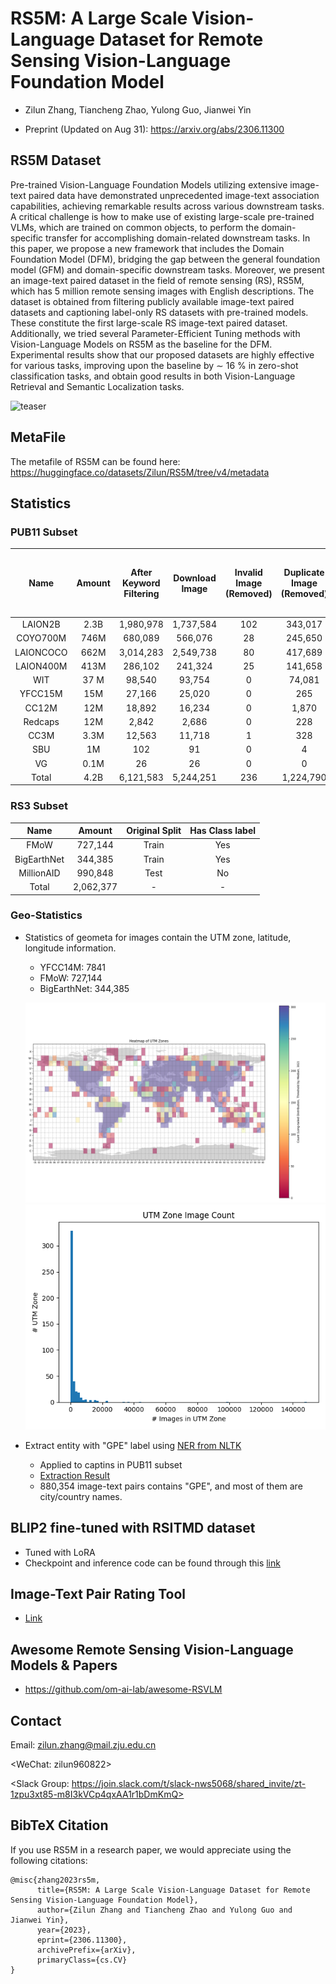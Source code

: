 # RS5M: A Large Scale Vision-Language Dataset for Remote Sensing Vision-Language Foundation Model 

* Zilun Zhang, Tiancheng Zhao, Yulong Guo, Jianwei Yin

* Preprint (Updated on Aug 31): https://arxiv.org/abs/2306.11300


##  RS5M Dataset

Pre-trained Vision-Language Foundation Models utilizing extensive image-text paired data have demonstrated unprecedented image-text association capabilities, achieving remarkable results across various downstream tasks. A critical challenge is how to make use of existing large-scale pre-trained VLMs, which are trained on common objects, to perform the domain-specific transfer for accomplishing domain-related downstream tasks. In this paper, we propose a new framework that includes the Domain Foundation Model (DFM), bridging the gap between the general foundation model (GFM) and domain-specific downstream tasks. Moreover, we present an image-text paired dataset in the field of remote sensing (RS), RS5M, which has 5 million remote sensing images with English descriptions. The dataset is obtained from filtering publicly available image-text paired datasets and captioning label-only RS datasets with pre-trained models. These constitute the first large-scale RS image-text paired dataset. Additionally, we tried several Parameter-Efficient Tuning methods with Vision-Language Models on RS5M as the baseline for the DFM. Experimental results show that our proposed datasets are highly effective for various tasks, improving upon the baseline by $\sim$ 16 % in zero-shot classification tasks, and obtain good results in both Vision-Language Retrieval and Semantic Localization tasks.

![teaser](15datasets_teaser.png)

[comment]: <## Under Construction>
[comment]: <We will release the training & inference code, checkpoints, and the dataset download link to this repo later this year.>


## MetaFile

The metafile of RS5M can be found here: https://huggingface.co/datasets/Zilun/RS5M/tree/v4/metadata


## Statistics
### PUB11 Subset

| Name               | Amount |   After Keyword Filtering |   Download Image|  Invalid Image (Removed) |   Duplicate Image (Removed)|  Outlier images (Removed by VLM and RS Detector)|  Remain |
|:------------------:|:------:|:-------------------------:|:----------:|:------------------------:|:---------------------:|:------------------------------:|:--------:|
| LAION2B            | 2.3B   | 1,980,978   | 1,737,584   |             102          |        343,017        |          333,686               |1,060,779 |
| COYO700M           | 746M   | 680,089     | 566,076     |     28                   |245,650                |94,329                          | 226,069  |
| LAIONCOCO          | 662M   | 3,014,283   | 2,549,738   |       80                 |417,689                |527,941                         | 1,604,028|
| LAION400M          | 413M   | 286,102     | 241,324     |25                        |141,658                |23,860                          | 75,781    |
| WIT                | 37 M   | 98,540      | 93,754      |0                         |74,081                 |9,299                           | 10,374    |
| YFCC15M            | 15M    | 27,166      | 25,020      |0                         |265                    |15,126                          | 9,629     |
| CC12M              | 12M    | 18,892      | 16,234      | 0                        |1,870                  |4,330                           |10,034    |
| Redcaps            | 12M    | 2,842       | 2,686       | 0                        |228                    |972                             |1,486     |
| CC3M               | 3.3M   | 12,563      | 11,718      | 1                        |328                    |1,817                           |9,572     |
| SBU                | 1M     | 102         | 91          |0                         |4                      |36                              |51        |
| VG                 | 0.1M   | 26          | 26          | 0                        |0                      |20                              |6         |
| Total              | 4.2B   | 6,121,583   | 5,244,251   | 236                        |1,224,790              |1,011,416                       |3,007,809 |


### RS3 Subset

| Name               | Amount | Original Split | Has Class label |
|:------------------:|:------:|:--------------:|:---------------:|
|FMoW|727,144|Train|Yes|
|BigEarthNet|344,385|Train|Yes|
|MillionAID|990,848|Test|No|
|Total|2,062,377|-|-|

### Geo-Statistics
* Statistics of geometa for images contain the UTM zone, latitude, longitude information.
  * YFCC14M: 7841
  * FMoW: 727,144
  * BigEarthNet: 344,385

  ![teaser](vis/geo_stats.png)
  ![teaser](vis/longtail.png)

* Extract entity with "GPE" label using [NER from NLTK](https://medium.com/nirman-tech-blog/locationtagger-a-python-package-to-extract-locations-from-text-or-web-page-dbb05f1648d3)
  * Applied to captins in PUB11 subset
  * [Extraction Result](https://huggingface.co/datasets/Zilun/RS5M/blob/v4/geometa/RS5M_pub11_geolocation.csv)
  * 880,354 image-text pairs contains "GPE", and most of them are city/country names.

## BLIP2 fine-tuned with RSITMD dataset
* Tuned with LoRA
* Checkpoint and inference code can be found through this [link](https://github.com/om-ai-lab/RS5M/tree/main/blip2_finetune)

## Image-Text Pair Rating Tool
* [Link](https://github.com/om-ai-lab/RS5M/tree/main/rating_app/rating_sys_webdataset)

## Awesome Remote Sensing Vision-Language Models & Papers

* https://github.com/om-ai-lab/awesome-RSVLM

## Contact
Email: zilun.zhang@mail.zju.edu.cn


<WeChat: zilun960822>


<Slack Group: https://join.slack.com/t/slack-nws5068/shared_invite/zt-1zpu3xt85-m8I3kVCp4qxAA1r1bDmKmQ>


## BibTeX Citation

If you use RS5M in a research paper, we would appreciate using the following citations:

```
@misc{zhang2023rs5m,
      title={RS5M: A Large Scale Vision-Language Dataset for Remote Sensing Vision-Language Foundation Model}, 
      author={Zilun Zhang and Tiancheng Zhao and Yulong Guo and Jianwei Yin},
      year={2023},
      eprint={2306.11300},
      archivePrefix={arXiv},
      primaryClass={cs.CV}
}
```


